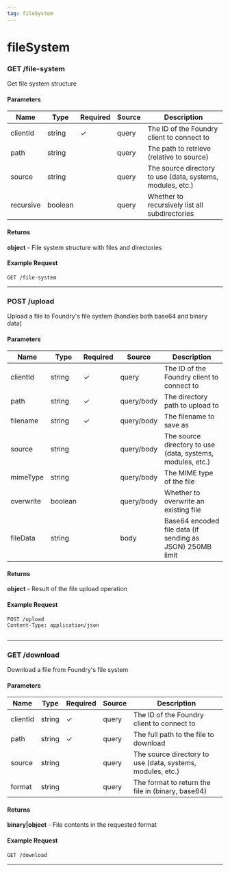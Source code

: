 ```yaml
---
tag: fileSystem
---
```


# fileSystem

### GET /file-system

Get file system structure

#### Parameters

| Name | Type | Required | Source | Description |
|------|------|----------|--------|--------------|
| clientId | string | ✓ | query | The ID of the Foundry client to connect to |
| path | string |  | query | The path to retrieve (relative to source) |
| source | string |  | query | The source directory to use (data, systems, modules, etc.) |
| recursive | boolean |  | query | Whether to recursively list all subdirectories |

#### Returns

**object** - File system structure with files and directories

#### Example Request

```http
GET /file-system

```

---

### POST /upload

Upload a file to Foundry's file system (handles both base64 and binary data)

#### Parameters

| Name | Type | Required | Source | Description |
|------|------|----------|--------|--------------|
| clientId | string | ✓ | query | The ID of the Foundry client to connect to |
| path | string | ✓ | query/body | The directory path to upload to |
| filename | string | ✓ | query/body | The filename to save as |
| source | string |  | query/body | The source directory to use (data, systems, modules, etc.) |
| mimeType | string |  | query/body | The MIME type of the file |
| overwrite | boolean |  | query/body | Whether to overwrite an existing file |
| fileData | string |  | body | Base64 encoded file data (if sending as JSON) 250MB limit |

#### Returns

**object** - Result of the file upload operation

#### Example Request

```http
POST /upload
Content-Type: application/json


```

---

### GET /download

Download a file from Foundry's file system

#### Parameters

| Name | Type | Required | Source | Description |
|------|------|----------|--------|--------------|
| clientId | string | ✓ | query | The ID of the Foundry client to connect to |
| path | string | ✓ | query | The full path to the file to download |
| source | string |  | query | The source directory to use (data, systems, modules, etc.) |
| format | string |  | query | The format to return the file in (binary, base64) |

#### Returns

**binary|object** - File contents in the requested format

#### Example Request

```http
GET /download

```

---

